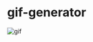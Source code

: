 # gif-generator
![gif](https://user-images.githubusercontent.com/100318892/191417980-68f0a298-91dc-4a95-b0ab-4f496f78cf5a.jpg)

